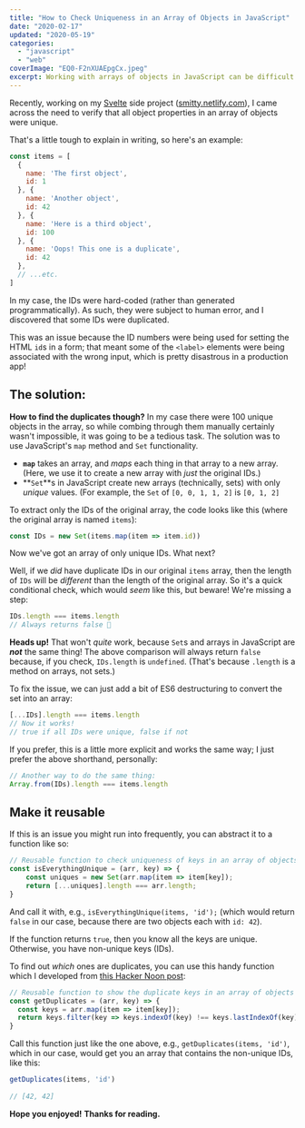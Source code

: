 ```yaml
---
title: "How to Check Uniqueness in an Array of Objects in JavaScript"
date: "2020-02-17"
updated: "2020-05-19"
categories: 
  - "javascript"
  - "web"
coverImage: "EQ0-F2nXUAEpgCx.jpeg"
excerpt: Working with arrays of objects in JavaScript can be difficult. This post covers how to ensure all object keys (IDs) are unique, and how to find non-unique values.
---
```

<script>
  
  import Callout from '$lib/components/Callout.svelte'
  import SideNote from '$lib/components/SideNote.svelte'
</script>

Recently, working on my [Svelte](https://svelte.dev/) side project ([smitty.netlify.com](https://smitty.netlify.com)), I came across the need to verify that all object properties in an array of objects were unique.

That's a little tough to explain in writing, so here's an example:

```javascript
const items = [
  { 
    name: 'The first object', 
    id: 1 
  }, {
    name: 'Another object',
    id: 42
  }, {
    name: 'Here is a third object',
    id: 100
  }, {
    name: 'Oops! This one is a duplicate',
    id: 42
  },
  // ...etc.
]
```

In my case, the IDs were hard-coded (rather than generated programmatically). As such, they were subject to human error, and I discovered that some IDs were duplicated.

This was an issue because the ID numbers were being used for setting the HTML `id`s in a form; that meant some of the `<label>` elements were being associated with the wrong input, which is pretty disastrous in a production app!

## The solution:

**How to find the duplicates though?** In my case there were 100 unique objects in the array, so while combing through them manually certainly wasn't impossible, it was going to be a tedious task. The solution was to use JavaScript's `map` method and `Set` functionality.

- **`map`** takes an array, and _maps_ each thing in that array to a new array. (Here, we use it to create a new array with _just_ the original IDs.)
- **`Set`**s in JavaScript create new arrays (technically, sets) with only _unique_ values. (For example, the `Set` of `[0, 0, 1, 1, 2]` is `[0, 1, 2]`

To extract only the IDs of the original array, the code looks like this (where the original array is named `items`):

```javascript
const IDs = new Set(items.map(item => item.id))
```

Now we've got an array of only unique IDs. What next?

Well, if we _did_ have duplicate IDs in our original `items` array, then the length of `IDs` will be _different_ than the length of the original array. So it's a quick conditional check, which would _seem_ like this, but beware! We're missing a step:

```javascript
IDs.length === items.length
// Always returns false 🤔
```

**Heads up!** That won't _quite_ work, because `Set`s and arrays in JavaScript are _**not**_ the same thing! The above comparison will always return `false` because, if you check, `IDs.length` is `undefined`. (That's because `.length` is a method on arrays, not sets.)

To fix the issue, we can just add a bit of ES6 destructuring to convert the set into an array:

```javascript
[...IDs].length === items.length
// Now it works!
// true if all IDs were unique, false if not
```

If you prefer, this is a little more explicit and works the same way; I just prefer the above shorthand, personally:

```javascript
// Another way to do the same thing:
Array.from(IDs).length === items.length
```

## Make it reusable

If this is an issue you might run into frequently, you can abstract it to a function like so:

```javascript
// Reusable function to check uniqueness of keys in an array of objects 
const isEverythingUnique = (arr, key) => {   
    const uniques = new Set(arr.map(item => item[key]);   
    return [...uniques].length === arr.length; 
}
```

And call it with, e.g., `isEverythingUnique(items, 'id');` (which would return `false` in our case, because there are two objects each with `id: 42`).

If the function returns `true`, then you know all the keys are unique. Otherwise, you have non-unique keys (IDs).

To find out _which_ ones are duplicates, you can use this handy function which I developed from [this Hacker Noon post](https://hackernoon.com/finding-non-unique-elements-in-javascript-d934e6fd6260):

```javascript
// Reusable function to show the duplicate keys in an array of objects
const getDuplicates = (arr, key) => {
  const keys = arr.map(item => item[key]);
  return keys.filter(key => keys.indexOf(key) !== keys.lastIndexOf(key)) 
}
```

Call this function just like the one above, e.g., `getDuplicates(items, 'id')`, which in our case, would get you an array that contains the non-unique IDs, like this:

```javascript
getDuplicates(items, 'id')
 
// [42, 42]
```

**Hope you enjoyed!** **Thanks for reading.**
